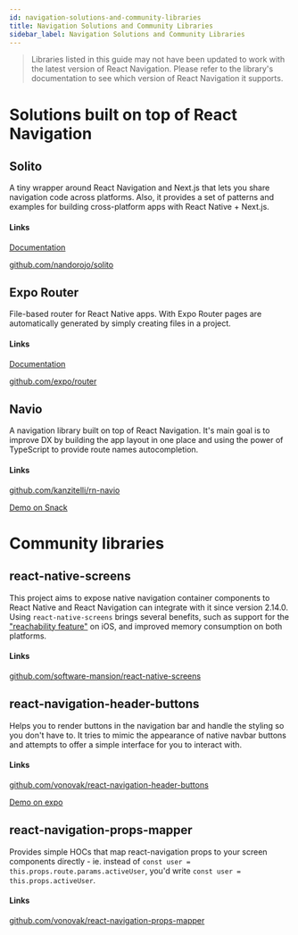 ```yaml
---
id: navigation-solutions-and-community-libraries
title: Navigation Solutions and Community Libraries
sidebar_label: Navigation Solutions and Community Libraries
---
```


> Libraries listed in this guide may not have been updated to work with the latest version of React Navigation. Please refer to the library's documentation to see which version of React Navigation it supports.

# Solutions built on top of React Navigation

## Solito

A tiny wrapper around React Navigation and Next.js that lets you share navigation code across platforms. Also, it provides a set of patterns and examples for building cross-platform apps with React Native + Next.js.

#### Links

[Documentation](https://solito.dev/)

[github.com/nandorojo/solito](https://github.com/nandorojo/solito)

## Expo Router

File-based router for React Native apps. With Expo Router pages are automatically generated by simply creating files in a project.

#### Links

[Documentation](https://expo.github.io/router/docs)

[github.com/expo/router](https://github.com/expo/router)

## Navio

A navigation library built on top of React Navigation. It's main goal is to improve DX by building the app layout in one place and using the power of TypeScript to provide route names autocompletion.

#### Links

[github.com/kanzitelli/rn-navio](https://github.com/kanzitelli/rn-navio)

[Demo on Snack](https://snack.expo.dev/@kanzitelli/rn-navio-snack)

# Community libraries

## react-native-screens

This project aims to expose native navigation container components to React Native and React Navigation can integrate with it since version 2.14.0. Using `react-native-screens` brings several benefits, such as support for the ["reachability feature"](https://www.cnet.com/how-to/how-to-use-reachability-on-iphone-6-6-plus/) on iOS, and improved memory consumption on both platforms.

#### Links

[github.com/software-mansion/react-native-screens](https://github.com/software-mansion/react-native-screens)

## react-navigation-header-buttons

Helps you to render buttons in the navigation bar and handle the styling so you don't have to. It tries to mimic the appearance of native navbar buttons and attempts to offer a simple interface for you to interact with.

#### Links

[github.com/vonovak/react-navigation-header-buttons](https://github.com/vonovak/react-navigation-header-buttons)

[Demo on expo](https://expo.io/@vonovak/navbar-buttons-demo)

## react-navigation-props-mapper

Provides simple HOCs that map react-navigation props to your screen components directly - ie. instead of `const user = this.props.route.params.activeUser`, you'd write `const user = this.props.activeUser`.

#### Links

[github.com/vonovak/react-navigation-props-mapper](https://github.com/vonovak/react-navigation-props-mapper)
